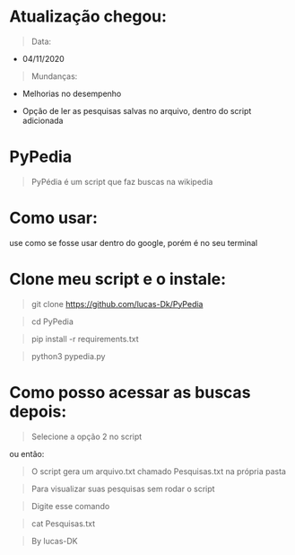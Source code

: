 # Atualização chegou:

> Data:

- 04/11/2020

> Mundanças:

- Melhorias no desempenho

- Opção de ler as pesquisas salvas no arquivo, dentro do script adicionada


# PyPedia

> PyPédia é um script que faz buscas na wikipedia

# Como usar:

use como se fosse usar dentro do google, porém é no seu terminal

# Clone meu script e o instale:

> git clone https://github.com/lucas-Dk/PyPedia

> cd PyPedia

> pip install -r requirements.txt

> python3 pypedia.py


# Como posso acessar as buscas depois:

> Selecione a opção 2 no script

ou então:

> O script gera um arquivo.txt chamado Pesquisas.txt na própria pasta

> Para visualizar suas pesquisas sem rodar o script

> Digite esse comando

> cat Pesquisas.txt

> By lucas-DK

